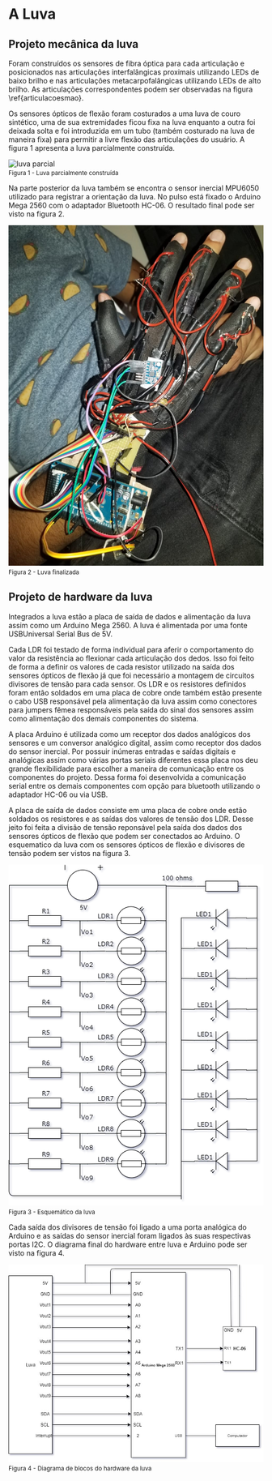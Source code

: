 <!-- # [Mirror Hand](luvafinal.md) -->

# A Luva

## Projeto mecânica da luva

Foram construídos os sensores de fibra óptica para cada articulação e posicionados nas articulações interfalângicas proximais utilizando LEDs de baixo brilho e nas articulações metacarpofalângicas utilizando LEDs de alto brilho. As articulações correspondentes podem ser observadas na figura \ref{articulacoesmao}.

Os sensores ópticos de flexão foram costurados a uma luva de couro sintético, uma de sua extremidades ficou fixa na luva enquanto a outra foi deixada solta e foi introduzida em um tubo (também costurado na luva de maneira fixa) para permitir a livre flexão das articulações do usuário. A figura 1 apresenta a luva parcialmente construída.

![luva parcial](luva/maoparcial4.jpg)
<br>
<small>Figura 1 - Luva parcialmente construída</small>

Na parte posterior da luva também se encontra o sensor inercial MPU6050 utilizado para registrar a orientação da luva. No pulso está fixado o Arduino Mega 2560 com o adaptador Bluetooth HC-06. O resultado final pode ser visto na figura 2.

![luva terminada](luva/luvafinal.jpg)
<br>
<small>Figura 2 - Luva finalizada</small>

## Projeto de hardware da luva

Integrados a luva estão a placa de saída de dados e alimentação da luva assim como um Arduino Mega 2560. A luva é alimentada por uma fonte USBUniversal Serial Bus de 5V.

Cada LDR foi testado de forma individual para aferir o comportamento do valor da resistência ao flexionar cada articulação dos dedos. Isso foi feito de forma a definir os valores de cada resistor utilizado na saída dos sensores ópticos de flexão já que foi necessário a montagem de circuitos divisores de tensão para cada sensor. Os LDR e os resistores definidos foram então soldados em uma placa de cobre onde também estão presente o cabo USB responsável pela alimentação da luva assim como conectores para jumpers fêmea responsáveis pela saída do sinal dos sensores assim como alimentação dos demais componentes do sistema.

A placa Arduino é utilizada como um receptor dos dados analógicos dos sensores e um conversor analógico digital, assim como receptor dos dados do sensor inercial. Por possuir inúmeras entradas e saídas digitais e analógicas assim como várias portas seriais diferentes  essa placa nos deu grande flexibilidade para escolher a maneira de comunicação entre os componentes do projeto. Dessa forma foi desenvolvida a comunicação serial entre os demais componentes com opção para bluetooth utilizando o adaptador HC-06 ou via USB.

A placa de saída de dados consiste em uma placa de cobre onde estão soldados os resistores e as saídas dos valores de tensão dos LDR. Desse jeito foi feita a divisão de tensão reponsável pela saída dos dados dos sensores ópticos de flexão que podem ser conectados ao Arduino. O esquematico da luva com os sensores ópticos de flexão e divisores de tensão podem ser vistos na figura 3.

![esquematico luva](/diagramas/esquematicoLuva.png)
<br>
<small>Figura 3 - Esquemático da luva</small>

Cada saída dos divisores de tensão foi ligado a uma porta analógica do Arduino e as saídas do sensor inercial foram ligados às suas respectivas portas I2C. O diagrama final do hardware entre luva e Arduino pode ser visto na figura 4.

![diagrama luva e arduino](/diagramas/diagramaluvaarduino.jpg)
<br>
<small>Figura 4 - Diagrama de blocos do hardware da luva</small>